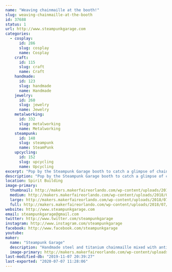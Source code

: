 ```yaml
---
name: "Weaving chainmaille at the booth!"
slug: weaving-chainmaille-at-the-booth
id: 37688
status: 1
url: http://www.steampunkgarage.com
categories:
  - cosplay:
      id: 286
      slug: cosplay
      name: Cosplay
    craft:
      id: 115
      slug: craft
      name: Craft
    handmade:
      id: 123
      slug: handmade
      name: Handmade
    jewelry:
      id: 260
      slug: jewelry
      name: Jewelry
    metalworking:
      id: 332
      slug: metalworking
      name: Metalworking
    steampunk:
      id: 148
      slug: steampunk
      name: SteamPunk
    upcycling:
      id: 152
      slug: upcycling
      name: Upcycling
excerpt: "Pop by the Steampunk Garage booth to catch a glimpse of chainmaille being constructed - one painstaking ring at a time!  Feel free to grill the maker on any chainmaille-related trivia while you're there.  "
description: "Pop by the Steampunk Garage booth to catch a glimpse of chainmaille being constructed - one painstaking ring at a time!  Feel free to grill the maker on any chainmaille-related trivia while you're there.  Jenifer has been weaving maille for over 15 years and has many offbeat and one-of-a-kind pieces of chainmaille unlike anything you've ever seen before.  She has an extensive knowledge base of the maille you've seen around the world: in museums, hotels, the movies, even in space!"
location: Spirit Building
image-primary:
  thumbnail: http://makers.makerfaireorlando.com/wp-content/uploads/2018/07/IMG_3201-150x150.jpg
  medium: http://makers.makerfaireorlando.com/wp-content/uploads/2018/07/IMG_3201-300x225.jpg
  large: http://makers.makerfaireorlando.com/wp-content/uploads/2018/07/IMG_3201-1024x768.jpg
  full: http://makers.makerfaireorlando.com/wp-content/uploads/2018/07/IMG_3201.jpg
website: http://www.steampunkgarage.com
email: steampunkgarage@gmail.com
twitter: http://www.twitter.com/steampunkgarage
instagram: http://www.instagram.com/steampunkgarage
facebook: http://www.facebook.com/steampunkgarage
youtube: 
maker:
  name: "Steampunk Garage"
  description: "Handmade steel and titanium chainmaille mixed with antique keys, clock parts, construction nails, and recycled stuff."
  image-primary: http://makers.makerfaireorlando.com/wp-content/uploads/2018/11/store-logojpg-1024x1024.jpg
last-modified-db: "2019-11-07 20:39:27"
last-exported: "2020-07-07 11:28:06"
---
```

